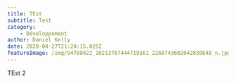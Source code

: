 ```yaml
---
title: TEst
subtitle: Test
category:
    - Développement
author: Daniel Kelly
date: 2020-04-27T21:24:15.025Z
featureImage: /img/94708422_10213787444719161_2260743602042830848_n.jpg
---
```


TEst 2
